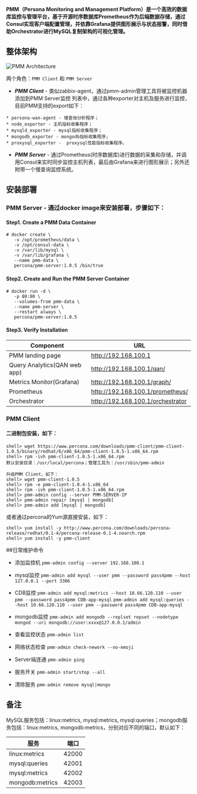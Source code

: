  
**PMM（Persona Monitoring and Management Platform）是一个高效的数据库监控与管理平台，基于开源时序数据库Prometheus作为后端数据存储，通过Consul实现客户端配置管理，并依靠Grafana提供图形展示与状态报警，同时借助Orchestrator进行MySQL复制架构的可视化管理。**

## 整体架构
![PMM Architecture](https://www.percona.com/doc/percona-monitoring-and-management/_images/pmm-diagram.png)

两个角色：`PMM Client` 和 `PMM Server`

* ***PMM Client*** - 类似zabbix-agent，通过pmm-admin管理工具将被监控机器添加到PMM Server监控
列表中，通过各种exporter对主机及服务进行监控，目前PMM支持的export如下：

```
* persona-wan-agent - 慢查询分析程序；
* node_exporter - 主机指标收集程序；
* mysqld_exporter - mysql指标收集程序；
* mongodb_exporter - mongodb指标收集程序;
* proxysql_exporter -  proxysql性能指标收集程序。
```

* ***PMM Server*** - 通过Prometheus(时序数据库)进行数据的采集和存储，并调用Consul来实时同步监控主机列表，最后由Grafana来进行图形展示；另外还附带一个慢查询监控系统。

## 安装部署
### PMM Server - 通过docker image来安装部署，步骤如下：

#### Step1. Create a PMM Data Container
```
# docker create \
   -v /opt/prometheus/data \
   -v /opt/consul-data \
   -v /var/lib/mysql \
   -v /var/lib/grafana \
   --name pmm-data \
   percona/pmm-server:1.0.5 /bin/true
```
#### Step2. Create and Run the PMM Server Container
```
# docker run -d \
   -p 80:80 \
   --volumes-from pmm-data \
   --name pmm-server \
   --restart always \
   percona/pmm-server:1.0.5
```
#### Step3. Verify Installation
Component                     | URL
------------------------------|-----------------------------------
PMM landing page					| http://192.168.100.1
Query Analytics(QAN web app)	| http://192.168.100.1/qan/
Metrics Monitor(Grafana)		| http://192.168.100.1/graph/
Prometheus						| http://192.168.100.1/prometheus/
Orchestrator						| http://192.168.100.1/orchestrator

### PMM Client

#### 二进制包安装，如下：
```
shell> wget https://www.percona.com/downloads/pmm-client/pmm-client-1.0.5/binary/redhat/6/x86_64/pmm-client-1.0.5-1.x86_64.rpm
shell> rpm -ivh pmm-client-1.0.5-1.x86_64.rpm
默认安装目录：/usr/local/percona；管理工具为：/usr/sbin/pmm-admin

升级PMM Client，如下：
shell> wget pmm-client-1.0.5
shell> rpm -e pmm-client-1.0.4-1.x86_64
shell> rpm -ivh pmm-client-1.0.5-1.x86_64.rpm
shell> pmm-admin config --server PMM-SERVER-IP
shell> pmm-admin repair [mysql | mongodb]
shell> pmm-admin add [mysql | mongodb]
```
或者通过percona的Yum源直接安装，如下：  
```
shell> yum install -y http://www.percona.com/downloads/percona-release/redhat/0.1-4/percona-release-0.1-4.noarch.rpm  
shell> yum install -y pmm-client
```

##日常维护命令

* 添加监控机
`pmm-admin config --server 192.168.100.1`

* mysql监控
`pmm-admin add mysql --user pmm --password pass4pmm --host 127.0.0.1 --port 3306`

* CDB监控
`pmm-admin add mysql:metrics --host 10.66.120.110 --user pmm --password pass4pmm CDB-app-mysql`
`pmm-admin add mysql:queries --host 10.66.120.110 --user pmm --password pass4pmm CDB-app-mysql`

* mongodb监控
`pmm-admin add mongodb --replset repset --nodetype mongod --uri mongodb://user:xxxx@127.0.0.1/admin`

* 查看监控状态
`pmm-admin list`

* 网络状态检查
`pmm-admin check-nework --no-emoji`

* Server端连通
`pmm-admin ping`

* 服务开关
`pmm-admin start/stop --all` 

* 清除服务
`pmm-admin remove mysql|mongo`

## 备注
MySQL服务包括：linux:metrics, mysql:metrics, mysql:queries；mongodb服务包括：linux:metrics, mongodb:metrics，分别对应不同的端口，默认如下：

服务				|端口
----------------	|--------
linux:metrics		|42000
mysql:queries		|42001
mysql:metrics		|42002
mongodb:metrics	|42003
 
